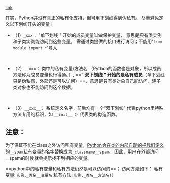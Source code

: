 [link](https://www.cnblogs.com/randomlee/p/9026105.html)

其实，Python并没有真正的私有化支持，但可用下划线得到伪私有。   尽量避免定义以下划线开头的变量！
- （1）`_xxx`：      "单下划线 " 开始的成员变量叫做保护变量，
意思是只有类实例和子类实例能访问到这些变量，
需通过类提供的接口进行访问；不能用'`from module import *`'导入
<br>

- （2）`__xxx`：    类中的私有变量/方法名 （Python的函数也是对象，所以成员方法称为成员变量也行得通。）,
==**" 双下划线 " 开始的是私有成员**（单下划线只是伪私有，外部还是可以访问）==，意思是只有类对象自己能访问，连子类对象也不能访问到这个数据。
<br>


- （3）`__xxx__`： 系统定义名字，前后均有一个“双下划线” 代表python里特殊方法专用的标识，如 `__init__（）`代表类的构造函数。

## 注意：

为了保证不能在class之外访问私有变量，<u>Python会在类的内部自动的把我们定义的`__spam`私有变量的名字替换成为`_classname__spam`。</u>
因此，用户在外部访问__spam的时候就会提示找不到相应的变量。   

==python中的私有变量和私有方法仍然是可以访问的==；
访问方法如下：
私有变量: `实例._类名__变量名`
私有方法: `实例._类名__方法名()`